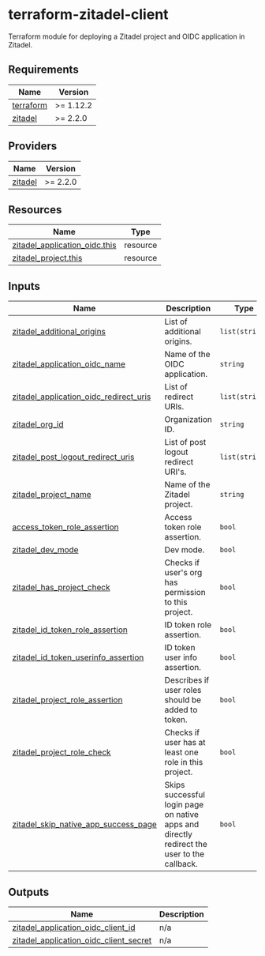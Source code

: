 # terraform-zitadel-client

Terraform module for deploying a Zitadel project and OIDC application in Zitadel.

## Requirements

| Name | Version |
|------|---------|
| <a name="requirement_terraform"></a> [terraform](#requirement\_terraform) | >= 1.12.2 |
| <a name="requirement_zitadel"></a> [zitadel](#requirement\_zitadel) | >= 2.2.0 |

## Providers

| Name | Version |
|------|---------|
| <a name="provider_zitadel"></a> [zitadel](#provider\_zitadel) | >= 2.2.0 |



## Resources

| Name | Type |
|------|------|
| [zitadel_application_oidc.this](https://registry.terraform.io/providers/zitadel/zitadel/latest/docs/resources/application_oidc) | resource |
| [zitadel_project.this](https://registry.terraform.io/providers/zitadel/zitadel/latest/docs/resources/project) | resource |

## Inputs

| Name | Description | Type | Default | Required |
|------|-------------|------|---------|:--------:|
| <a name="input_zitadel_additional_origins"></a> [zitadel\_additional\_origins](#input\_zitadel\_additional\_origins) | List of additional origins. | `list(string)` | n/a | yes |
| <a name="input_zitadel_application_oidc_name"></a> [zitadel\_application\_oidc\_name](#input\_zitadel\_application\_oidc\_name) | Name of the OIDC application. | `string` | n/a | yes |
| <a name="input_zitadel_application_oidc_redirect_uris"></a> [zitadel\_application\_oidc\_redirect\_uris](#input\_zitadel\_application\_oidc\_redirect\_uris) | List of redirect URIs. | `list(string)` | n/a | yes |
| <a name="input_zitadel_org_id"></a> [zitadel\_org\_id](#input\_zitadel\_org\_id) | Organization ID. | `string` | n/a | yes |
| <a name="input_zitadel_post_logout_redirect_uris"></a> [zitadel\_post\_logout\_redirect\_uris](#input\_zitadel\_post\_logout\_redirect\_uris) | List of post logout redirect URI's. | `list(string)` | n/a | yes |
| <a name="input_zitadel_project_name"></a> [zitadel\_project\_name](#input\_zitadel\_project\_name) | Name of the Zitadel project. | `string` | n/a | yes |
| <a name="input_access_token_role_assertion"></a> [access\_token\_role\_assertion](#input\_access\_token\_role\_assertion) | Access token role assertion. | `bool` | `false` | no |
| <a name="input_zitadel_dev_mode"></a> [zitadel\_dev\_mode](#input\_zitadel\_dev\_mode) | Dev mode. | `bool` | `false` | no |
| <a name="input_zitadel_has_project_check"></a> [zitadel\_has\_project\_check](#input\_zitadel\_has\_project\_check) | Checks if user's org has permission to this project. | `bool` | `false` | no |
| <a name="input_zitadel_id_token_role_assertion"></a> [zitadel\_id\_token\_role\_assertion](#input\_zitadel\_id\_token\_role\_assertion) | ID token role assertion. | `bool` | `false` | no |
| <a name="input_zitadel_id_token_userinfo_assertion"></a> [zitadel\_id\_token\_userinfo\_assertion](#input\_zitadel\_id\_token\_userinfo\_assertion) | ID token user info assertion. | `bool` | `false` | no |
| <a name="input_zitadel_project_role_assertion"></a> [zitadel\_project\_role\_assertion](#input\_zitadel\_project\_role\_assertion) | Describes if user roles should be added to token. | `bool` | `false` | no |
| <a name="input_zitadel_project_role_check"></a> [zitadel\_project\_role\_check](#input\_zitadel\_project\_role\_check) | Checks if user has at least one role in this project. | `bool` | `false` | no |
| <a name="input_zitadel_skip_native_app_success_page"></a> [zitadel\_skip\_native\_app\_success\_page](#input\_zitadel\_skip\_native\_app\_success\_page) | Skips successful login page on native apps and directly redirect the user to the callback. | `bool` | `false` | no |

## Outputs

| Name | Description |
|------|-------------|
| <a name="output_zitadel_application_oidc_client_id"></a> [zitadel\_application\_oidc\_client\_id](#output\_zitadel\_application\_oidc\_client\_id) | n/a |
| <a name="output_zitadel_application_oidc_client_secret"></a> [zitadel\_application\_oidc\_client\_secret](#output\_zitadel\_application\_oidc\_client\_secret) | n/a |

